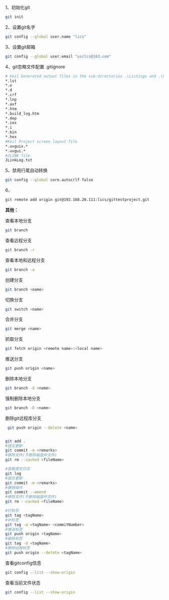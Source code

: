 1、初始化git

```bash
git init
```

2、设置git名字

```bash
git config --global user.name "lics"
```

3、设置git邮箱

```bash
git config --global user.email "usclcs@163.com"
```

4、git忽略文件配置  .gitignore

```bash
# Keil Generated output files in the sub-directories .\Listings and .\Objects
*.lst
*.o
*.d
*.crf
*.lnp
*.axf
*.htm
*.build_log.htm
*.dep
*.iex
*.i
*.bin
*.hex
#Keil Project screen layout file
*.uvguix.*
*.uvgui.*
#JLINK file
JLinkLog.txt
```

5、禁用行尾自动转换

```bash
git config --global core.autocrlf false
```



6、

```bash
git remote add origin git@192.168.20.111:lics/gittestproject.git
```



**其他：**

查看本地分支 

```bash
git branch
```

查看远程分支 

```bash
git branch -r
```

查看本地和远程分支 

```bash
git branch -a
```



创建分支

```bash
git branch <name>
```

切换分支

```bash
git switch <name>
```

合并分支

```bash
git merge <name>
```

抓取分支

```bash
git fetch origin <remote name>:<local name>
```

推送分支

```bash
git push origin <name>
```



删除本地分支

```bash
git branch -d <name>
```

强制删除本地分支

```bash
git branch -D <name>
```

删除git远程库分支

```bash
 git push origin --delete <name>
```







```bash

git add .
#提交更新
git commit -m <remarks>
#移除文件(不删除磁盘中文件)
git rm --cached <fileName>

```





```bash
#查看提交日志
git log
#提交更新
git commit -m <remarks>
#撤销操作
git commit --amend
#移除文件(不删除磁盘中文件)
git rm --cached <fileName>

```





```bash
#打标签
git tag <tagName>
#补标签
git tag -a <tagName> <commitNumber>
#推送标签
git push origin <tagName>
#删除标签
git tag -d <tagName>
#删除远程标签
git push origin --delete <tagName>
```





查看gitconfig信息

```bash
git config --list --show-origin  
```

查看当前文件状态

```bash
git config --list --show-origin  
```
